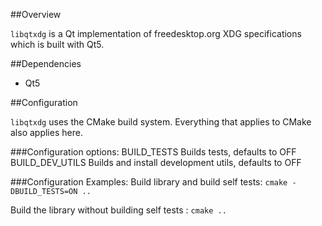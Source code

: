 ##Overview

```libqtxdg``` is a Qt implementation of freedesktop.org XDG specifications which is built with Qt5.

##Dependencies

   - Qt5

##Configuration

```libqtxdg``` uses the CMake build system. Everything that applies to CMake also
applies here.

###Configuration options:
    BUILD_TESTS         Builds tests, defaults to OFF
    BUILD_DEV_UTILS     Builds and install development utils, defaults to OFF

###Configuration Examples:
Build library  and build self tests: ```cmake -DBUILD_TESTS=ON ..```

Build the library without building self tests : ```cmake ..```
